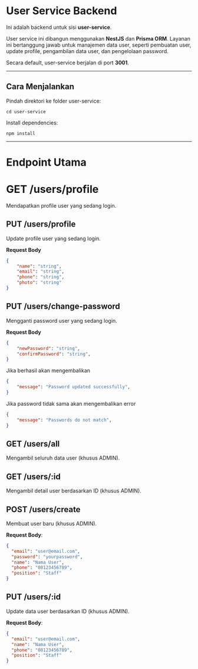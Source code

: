 # User Service Backend

Ini adalah backend untuk sisi **user-service**.

User service ini dibangun menggunakan **NestJS** dan **Prisma ORM**. Layanan ini bertanggung jawab untuk manajemen data user, seperti pembuatan user, update profile, pengambilan data user, dan pengelolaan password.

Secara default, user-service berjalan di port **3001**.

---

## Cara Menjalankan

Pindah direktori ke folder user-service:
```
cd user-service
```
Install dependencies:
```
npm install
```

---

# Endpoint Utama

# GET /users/profile
Mendapatkan profile user yang sedang login.

## PUT /users/profile
Update profile user yang sedang login.

**Request Body**
```json
{
    "name": "string",
    "email": "string",
    "phone": "string",
    "photo": "string"
}
```

## PUT /users/change-password
Mengganti password user yang sedang login.

**Request Body**
```json
{
    "newPassword": "string",
    "confirmPassword": "string",
}
```

Jika berhasil akan mengembalikan
```json
{
    "message": "Password updated successfully",
}
```

Jika password tidak sama akan mengembalikan error
```json
{
    "message": "Passwords do not match",
}
```

## GET /users/all
Mengambil seluruh data user (khusus ADMIN).

## GET /users/:id
Mengambil detail user berdasarkan ID (khusus ADMIN).

## POST /users/create
Membuat user baru (khusus ADMIN).

**Request Body**:

```json
{
  "email": "user@email.com",
  "password": "yourpassword",
  "name": "Nama User",
  "phone": "08123456789",
  "position": "Staff"
}
```



## PUT /users/:id
Update data user berdasarkan ID (khusus ADMIN).

**Request Body**:
```json
{
  "email": "user@email.com",
  "name": "Nama User",
  "phone": "08123456789",
  "position": "Staff"
}
```